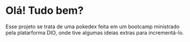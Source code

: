 # Olá! Tudo bem?

Esse projeto se trata de uma pokedex feita em um bootcamp ministrado pela platarforma DIO, onde tive algumas ideias extras para incrementá-lo.
